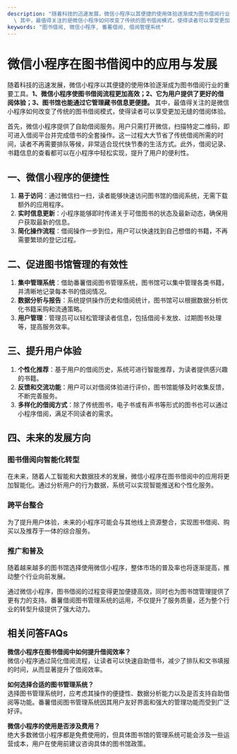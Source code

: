 ```yaml
---
description: "随着科技的迅速发展，微信小程序以其便捷的使用体验逐渐成为图书借阅行业的重要工具。**1、微信小程序使图书借阅流程更加高效；2、它为用户提供了更好的借阅体验；3、图书馆也能通过它管理藏书信息更便捷。**\
  \ 其中，最值得关注的是微信小程序如何改变了传统的图书借阅模式，使得读者可以享受更加无缝的借阅体验。"
keywords: "图书借阅, 微信小程序, 番薯借阅, 借阅管理系统"
---
```

# 微信小程序在图书借阅中的应用与发展

随着科技的迅速发展，微信小程序以其便捷的使用体验逐渐成为图书借阅行业的重要工具。**1、微信小程序使图书借阅流程更加高效；2、它为用户提供了更好的借阅体验；3、图书馆也能通过它管理藏书信息更便捷。** 其中，最值得关注的是微信小程序如何改变了传统的图书借阅模式，使得读者可以享受更加无缝的借阅体验。

首先，微信小程序提供了自助借阅服务。用户只需打开微信，扫描特定二维码，即可进入借阅平台并完成借书的全套操作。这一过程大大节省了传统借阅所需的时间，读者不再需要排队等候，非常适合现代快节奏的生活方式。此外，借阅记录、书籍信息的查看都可以在小程序中轻松实现，提升了用户的便利性。

## **一、微信小程序的便捷性**

1. **易于访问**：通过微信扫一扫，读者能够快速访问图书馆的借阅系统，无需下载额外的应用程序。
2. **实时信息更新**：小程序能够即时传递关于可借图书的状态及最新动态，确保用户获取最新的信息。
3. **简化操作流程**：借阅操作一步到位，用户可以快速找到自己想借的书籍，不再需要繁琐的登记过程。

## **二、促进图书馆管理的有效性**

1. **集中管理系统**：借助番薯借阅图书管理系统，图书馆可以集中管理各类书籍，并清晰地记录每本书的借阅情况。
2. **数据分析与报告**：系统提供操作历史和借阅统计，图书馆可以根据数据分析优化书籍采购和流通策略。
3. **用户管理**：管理员可以轻松管理读者信息，包括借阅卡发放、过期图书处理等，提高服务效率。

## **三、提升用户体验**

1. **个性化推荐**：基于用户的借阅历史，系统可进行智能推荐，为读者提供感兴趣的书籍。
2. **反馈和交流功能**：用户可以对借阅体验进行评价，图书馆能够及时收集反馈，不断完善服务。
3. **多样化的借阅方式**：除了传统图书，电子书或有声书等形式的图书也可以通过小程序借阅，满足不同读者的需求。

## **四、未来的发展方向**

### **图书借阅向智能化转型**

在未来，随着人工智能和大数据技术的发展，微信小程序在图书借阅中的应用将更加智能化。通过分析用户的行为数据，系统可以实现智能推送和个性化服务。

### **跨平台整合**

为了提升用户体验，未来的小程序可能会与其他线上资源整合，实现图书借阅、购买以及推荐于一体的综合服务。

### **推广和普及**

随着越来越多的图书馆选择使用微信小程序，整体市场的普及率也将逐渐提高，推动整个行业向前发展。

通过微信小程序，图书借阅的过程变得更加便捷高效，同时也为图书馆管理提供了更有力的支持。番薯借阅图书管理系统的运用，不仅提升了服务质量，还为整个行业的转型升级提供了强大动力。 

## 相关问答FAQs

**微信小程序在图书借阅中如何提升借阅效率？**  
微信小程序通过简化借阅流程，让读者可以快速自助借书，减少了排队和文书填报的时间，从而显著提升了借阅效率。

**如何选择合适的图书管理系统？**  
选择图书管理系统时，应考虑其操作的便捷性、数据分析能力以及是否支持自助借阅等功能。番薯借阅图书管理系统因其用户友好界面和强大的管理功能而受到广泛好评。

**微信小程序的使用是否涉及费用？**  
绝大多数微信小程序都是免费使用的，但具体图书馆的管理系统可能会涉及一些运营成本，用户在使用前建议咨询具体的图书馆政策。

